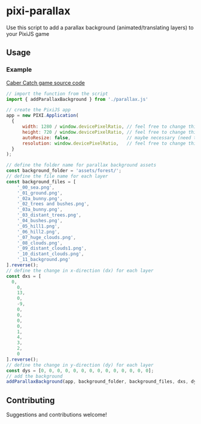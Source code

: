 # pixi-parallax
Use this script to add a parallax background (animated/translating layers) to your PixiJS game

## Usage

### Example

[Caber Catch game source code](https://github.com/asgaardlab/canvas-visual-bugs-testbed/tree/main/game)

```js
// import the function from the script
import { addParallaxBackground } from './parallax.js'

// create the PixiJS app 
app = new PIXI.Application(
  {
      width: 1280 / window.devicePixelRatio, // feel free to change this
      height: 720 / window.devicePixelRatio, // feel free to change this
      autoResize: false,                     // maybe necessary (need to check)
      resolution: window.devicePixelRatio,   // feel free to change this
  }
);

// define the folder name for parallax background assets
const background_folder = 'assets/forest/';
// define the file name for each layer
const background_files = [
    '_00_sea.png',
    '_01_ground.png',
    '_02a_bunny.png',
    '_02_trees and bushes.png',
    '_03a_bunny.png',
    '_03_distant_trees.png',
    '_04_bushes.png',
    '_05_hill1.png',
    '_06_hill2.png',
    '_07_huge_clouds.png',
    '_08_clouds.png',
    '_09_distant_clouds1.png',
    '_10_distant_clouds.png',
    '_11_background.png'
].reverse();
// define the change in x-direction (dx) for each layer 
const dxs = [
  0,
    0,
    13,
    0,
    -9,
    0,
    0,
    0,
    0,
    1,
    4,
    3,
    2,
    0
].reverse();
// define the change in y-direction (dy) for each layer 
const dys = [0, 0, 0, 0, 0, 0, 0, 0, 0, 0, 0, 0, 0, 0];
// add the background
addParallaxBackground(app, background_folder, background_files, dxs, dys);
```

## Contributing

Suggestions and contributions welcome!
